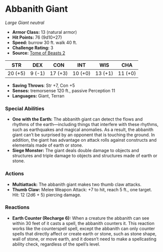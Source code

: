# Abbanith Giant

*Large* *Giant* *neutral*

- **Armor Class:** 13 (natural armor)
- **Hit Points:** 76 (9d10+27)
- **Speed:** burrow 30 ft. walk 40 ft.
- **Challenge Rating:** 3
- **Source:** [Tome of Beasts 2](https://koboldpress.com/kpstore/product/tome-of-beasts-2-for-5th-edition/)

| STR | DEX | CON | INT | WIS | CHA |
| --- | --- | --- | --- | --- | --- |
| 20 (+5) | 9 (-1) | 17 (+3) | 10 (+0) | 13 (+1) | 11 (+0) |

- **Saving Throws**: Str +7, Con +5
- **Senses:** tremorsense 120 ft., passive Perception 11
- **Languages:** Giant, Terran
### Special Abilities
- **One with the Earth:** The abbanith giant can detect the flows and rhythms of the earth—including things that interfere with these rhythms, such as earthquakes and magical anomalies. As a result, the abbanith giant can’t be surprised by an opponent that is touching the ground. In addition, the giant has advantage on attack rolls against constructs and elementals made of earth or stone.
- **Siege Monster:** The giant deals double damage to objects and structures and triple damage to objects and structures made of earth or stone.
### Actions
- **Multiattack:** The abbanith giant makes two thumb claw attacks.
- **Thumb Claw:** Melee Weapon Attack: +7 to hit, reach 5 ft., one target. Hit: 12 (2d6 + 5) piercing damage.
### Reactions
- **Earth Counter (Recharge 6):** When a creature the abbanith can see within 30 feet of it casts a spell, the abbanith counters it. This reaction works like the counterspell spell, except the abbanith can only counter spells that directly affect or create earth or stone, such as stone shape, wall of stone, or move earth, and it doesn’t need to make a spellcasting ability check, regardless of the spell’s level.
